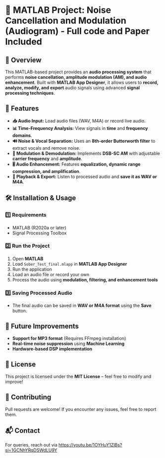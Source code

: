 # 🎵 MATLAB Project: Noise Cancellation and Modulation (Audiogram) - Full code and Paper Included

## 📌 Overview  
This MATLAB-based project provides an **audio processing system** that performs **noise cancellation, amplitude modulation (AM), and audio enhancement**. Built with **MATLAB App Designer**, it allows users to **record, analyze, modify, and export** audio signals using advanced **signal processing techniques**.

## 🚀 Features  
- **📥 Audio Input:** Load audio files (WAV, M4A) or record live audio.  
- **📊 Time-Frequency Analysis:** View signals in **time** and **frequency domains**.  
- **🔊 Noise & Vocal Separation:** Uses an **8th-order Butterworth filter** to extract vocals and remove noise.  
- **📡 Modulation & Demodulation:** Implements **DSB-SC AM** with adjustable **carrier frequency** and **amplitude**.  
- **🎚️ Audio Enhancement:** Features **equalization, dynamic range compression, and amplification**.  
- **🎵 Playback & Export:** Listen to processed audio and **save it as WAV or M4A**.  


## 🛠️ Installation & Usage  
### 1️⃣ **Requirements**  
- MATLAB (R2020a or later)  
- Signal Processing Toolbox  

### 2️⃣ **Run the Project**  
1. Open **MATLAB**  
2. Load `Sober_Test_final.mlapp` in **MATLAB App Designer**  
3. Run the application  
4. Load an audio file or record your own  
5. Process the audio using **modulation, filtering, and enhancement tools**  

### 3️⃣ **Saving Processed Audio**  
- The final audio can be saved in **WAV or M4A format** using the **Save** button.  

## 📝 Future Improvements  
- **Support for MP3 format** (Requires FFmpeg installation)  
- **Real-time noise suppression** using **Machine Learning**  
- **Hardware-based DSP implementation**  

## 📜 License  
This project is licensed under the **MIT License** – feel free to modify and improve!  

## 🤝 Contributing  
Pull requests are welcome! If you encounter any issues, feel free to report them.  

## 📬 Contact  
For queries, reach out via https://youtu.be/1OYHuY1ZlBs?si=1GCNhYRqDSWdLU9Y
